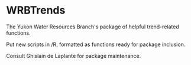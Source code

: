 # WRBTrends
The Yukon Water Resources Branch's package of helpful trend-related functions.

Put new scripts in /R, formatted as functions ready for package inclusion.

Consult Ghislain de Laplante for package maintenance.
